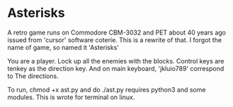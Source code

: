 # Asterisks
A retro game runs on Commodore CBM-3032 and PET about 40 years ago
issued from 'cursor' software coterie.
This is a rewrite of that. I forgot the name of game, so named it 'Asterisks'

You are a player. Lock up all the enemies with the blocks.
Control keys are tenkey as the direction key. And on main keyboard, 'jkluio789' correspond to
The directions.

To run, chmod +x ast.py and do ./ast.py
requires python3 and some modules.
This is wrote for terminal on linux.
